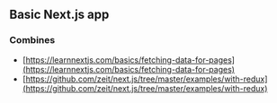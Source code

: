 ## Basic Next.js app

### Combines

- [https://learnnextjs.com/basics/fetching-data-for-pages](https://learnnextjs.com/basics/fetching-data-for-pages)
- [https://github.com/zeit/next.js/tree/master/examples/with-redux](https://github.com/zeit/next.js/tree/master/examples/with-redux)
